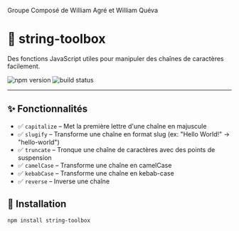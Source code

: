 Groupe Composé de William Agré et William Quéva

# 🧰 string-toolbox

Des fonctions JavaScript utiles pour manipuler des chaînes de caractères facilement.

![npm version](https://img.shields.io/npm/v/string-toolbox?style=flat-square)
![build status](https://img.shields.io/github/actions/workflow/status/<ton-user-github>/string-toolbox/ci.yml?branch=main)

---

## ✨ Fonctionnalités

- ✅ `capitalize` – Met la première lettre d'une chaîne en majuscule
- ✅ `slugify` – Transforme une chaîne en format slug (ex: "Hello World!" → "hello-world")
- ✅ `truncate` – Tronque une chaîne de caractères avec des points de suspension
- ✅ `camelCase` – Transforme une chaîne en camelCase
- ✅ `kebabCase` – Transforme une chaîne en kebab-case
- ✅ `reverse` – Inverse une chaîne

## 🚀 Installation

```bash
npm install string-toolbox
